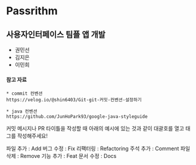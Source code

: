 # Passrithm

## 사용자인터페이스 팀플 앱 개발 
* 권민선
* 김지은
* 이민희

#### 참고 자료
    * commit 컨벤션
    https://velog.io/@shin6403/Git-git-커밋-컨벤션-설정하기

    * java 컨벤션
    https://github.com/JunHoPark93/google-java-styleguide

커밋 메시지나 PR 타이틀을 작성할 때 아래의 예시에 있는 것과 같이
대괄호를 열고 태그를 작성해주세요!

파일 추가 : Add
버그 수정 : Fix
리팩터링 : Refactoring
주석 추가 : Comment
파일 삭제 : Remove
기능 추가 : Feat
문서 수정 : Docs
